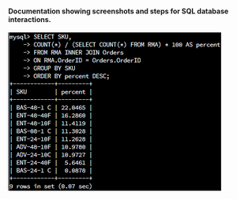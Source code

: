 #### Documentation showing screenshots and steps for SQL database interactions.

![pic](sql_screenshot.png)
